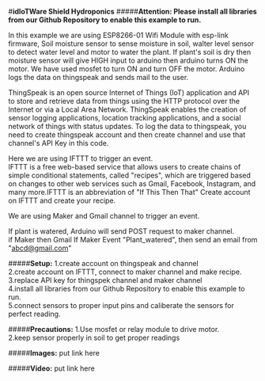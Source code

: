 #**idIoTWare Shield Hydroponics**
#####**Attention: Please install all libraries from our Github Repository to enable this example to run.**

In this example we are using ESP8266-01 Wifi Module with esp-link firmware, Soil moisture sensor to sense moisture in soil, walter level sensor to detect water level and motor to water the plant. If plant's soil is dry then moisture sensor will give HIGH input to arduino then arduino turns ON the motor. We have used mosfet to turn ON and turn OFF the motor. Arduino logs the data on thingspeak and sends mail to the user.                                                    

ThingSpeak is an open source Internet of Things (IoT) application and API to store and retrieve data from things using the HTTP protocol over the Internet or via a Local Area Network. ThingSpeak enables the creation of sensor logging applications, location tracking applications, and a social network of things with status updates. To log the data to thingspeak, you need to create thingspeak account and then create channel and use that channel's API Key in this code.                

Here we are using IFTTT to trigger an event.                                                                             
IFTTT is a free web-based service that allows users to create chains of simple conditional statements,
called "recipes", which are triggered based on changes to other web services such as Gmail, Facebook,
Instagram, and many more.IFTTT is an abbreviation of "If This Then That"
Create account on IFTTT and create your recipe.

We are using Maker and Gmail channel to trigger an event.

If plant is watered, Arduino will send POST request to maker channel.  
if Maker then Gmail
If Maker Event "Plant_watered", then send an email from "abcd@gmail.com"  
      

#####**Setup:**
1.create account on thingspeak and channel                                         
2.create account on IFTTT, connect to maker channel and make recipe.                                                    
3.replace API key for thingspek channel and maker channel                                                     
4.install all libraries from our Github Repository to enable this example to run.                                         
5.connect sensors to proper input pins and caliberate the sensors for perfect reading.



#####**Precautions:**
1.Use mosfet or relay module to drive motor.                                                                             
2.keep sensor properly in soil to get proper readings


#####**Images:**  put link here


#####**Video:**  put link here
